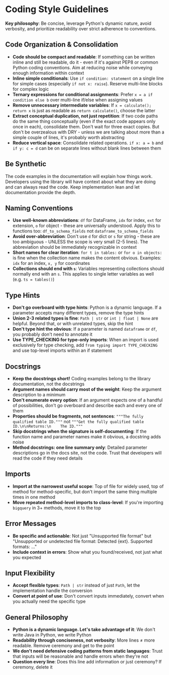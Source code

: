 # Coding Style Guidelines

**Key philosophy**: Be concise, leverage Python's dynamic nature, avoid verbosity, and prioritize readability over strict adherence to conventions.

## Code Organization & Consolidation

- **Code should be compact and readable**: If something can be written inline and still be readable, do it - even if it's against PEP8 or common Python coding conventions. Aim at reducing noise while conveying enough information within context
- **Inline simple conditionals**: Use `if condition: statement` on a single line for simple cases (especially `if not x: raise`). Reserve multi-line blocks for complex logic
- **Ternary expressions for conditional assignments**: Prefer `x = a if condition else b` over multi-line if/else when assigning values
- **Remove unnecessary intermediate variables**: If `x = calculate(); return x` is just as readable as `return calculate()`, choose the latter
- **Extract conceptual duplication, not just repetition**: If two code paths do the same thing conceptually (even if the exact code appears only once in each), consolidate them. Don't wait for three exact copies. But don't be overzealous with DRY - unless we are talking about more than a simple couple of lines, it's probably worth abstracting
- **Reduce vertical space**: Consolidate related operations. `if x: a = b` and `if y: c = d` can be on separate lines without blank lines between them

## Be Synthetic

The code examples in the documentation will explain how things work. Developers using the library will have context about what they are doing and can always read the code. Keep implementation lean and let documentation provide the depth.

## Naming Conventions

- **Use well-known abbreviations**: `df` for DataFrame, `idx` for index, `ext` for extension, `o` for object - these are universally understood. Apply this to functions too: `df_to_schema_fields` not `dataframe_to_schema_fields`
- **Avoid over-abbreviation**: Don't use `d` for dict or `s` for string - these are too ambiguous - UNLESS the scope is very small (2-5 lines). The abbreviation should be immediately recognizable in context
- **Short names for clear iteration**: `for t in tables:` or `for o in objects:` is fine when the collection name makes the content obvious. Examples: `idx` for an index, `x, y` for coordinates
- **Collections should end with `s`**: Variables representing collections should normally end with an `s`. This applies to single letter variables as well (e.g. `ts = tables()`)

## Type Hints

- **Don't go overboard with type hints**: Python is a dynamic language. If a parameter accepts many different types, remove the type hints
- **Union 2-3 related types is fine**: `Path | str` or `int | float | None` are helpful. Beyond that, or with unrelated types, skip the hint
- **Don't type hint the obvious**: If a parameter is named `dataframe` or `df`, you probably don't need to annotate it
- **Use TYPE_CHECKING for type-only imports**: When an import is used exclusively for type checking, add `from typing import TYPE_CHECKING` and use top-level imports within an if statement

## Docstrings

- **Keep the docstrings short!** Coding examples belong to the library documentation, not the docstrings
- **Argument names should carry most of the weight**: Keep the argument description to a minimum
- **Don't enumerate every option**: If an argument expects one of a handful of possibilities, don't go overboard and describe each and every one of them
- **Properties should be fragments, not sentences**: `"""The fully qualified table ID."""` not `"""Get the fully qualified table ID.\n\nReturns:\n    The ID."""`
- **Skip docstrings when the signature is self-documenting**: If the function name and parameter names make it obvious, a docstring adds noise
- **Method docstrings: one line summary only**: Detailed parameter descriptions go in the docs site, not the code. Trust that developers will read the code if they need details

## Imports

- **Import at the narrowest useful scope**: Top of file for widely used, top of method for method-specific, but don't import the same thing multiple times in one method
- **Move repeated method-level imports to class-level**: If you're importing `bigquery` in 3+ methods, move it to the top

## Error Messages

- **Be specific and actionable**: Not just "Unsupported file format" but "Unsupported or undetected file format: Detected {ext}. Supported formats: ..."
- **Include context in errors**: Show what you found/received, not just what you expected

## Input Flexibility

- **Accept flexible types**: `Path | str` instead of just `Path`, let the implementation handle the conversion
- **Convert at point of use**: Don't convert inputs immediately, convert when you actually need the specific type

## General Philosophy

- **Python is a dynamic language. Let's take advantage of it**: We don't write Java in Python, we write Python
- **Readability through conciseness, not verbosity**: More lines ≠ more readable. Remove ceremony and get to the point
- **We don't need defensive coding patterns from static languages**: Trust that inputs will be reasonable and handle errors when they're not
- **Question every line**: Does this line add information or just ceremony? If ceremony, delete it
